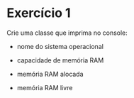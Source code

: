 # Exercício 1

Crie uma classe que imprima no console:

- nome do sistema operacional

- capacidade de memória RAM

- memória RAM alocada

- memória RAM livre